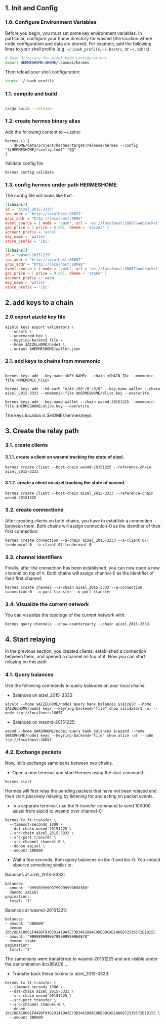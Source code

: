 ## 1. Init and Config

### 1.0. Configure Environment Variables

Before you begin, you must set some key environment variables. In particular, configure your home directory for wasmd (the location where node configuration and data are stored). For example, add the following lines to your shell profile (e.g. `~/.bash_profile`, `~/.bashrc`, or `~/.zshrc`):

```bash
# Base directory for Aizel node configurations
export HERMESHOME=$HOME/.cosmos/hermes

```

Then reload your shell configuration:

```bash
source ~/.bash_profile
```

### 1.1. compile and build

```bash

cargo build --release

```

### 1.2. create hermes binary alias
Add the following content to ~/.zshrc

```shell
hermes () {
	$HOME/data/project/hermes/target/release/hermes --config "${HERMESHOME}/config.toml" "$@"
}
```

Validate config file 

```shell
hermes config validate
```

### 1.3. config hermes under path HERMESHOME

The config file will looks like that :

```toml
[[chains]]
id = "aizel_2015-3333"
rpc_addr = "http://localhost:26657"
grpc_addr = "http://localhost:9090"
event_source = { mode = 'push', url = 'ws://localhost:26657/websocket', batch_delay = '200ms' }
gas_price = { price = 0.001, denom = 'aaizel' }
account_prefix = 'aizel'
key_name = 'wallet'
store_prefix = 'ibc'

[[chains]]
id = "wasmd-20151225"
rpc_addr = "http://localhost:36657"
grpc_addr = "http://localhost:10090"
event_source = { mode = 'push', url = 'ws://localhost:36657/websocket', batch_delay = '200ms' }
gas_price = { price = 0.001, denom = 'stake' }
account_prefix = 'wasm'
key_name = 'wallet'
store_prefix = 'ibc'
```

## 2. add keys to a chain

### 2.0 export aizeld key file 

```shell
aizeld keys export validator1 \
  --unsafe \
  --unarmored-hex \
  --keyring-backend file \
  --home $AIZELHOME/node1 \
  --output $HERMESHOME/wallet.json

```

### 2.1. add keys to chains from mnemonic

```shell

hermes keys add --key-name <KEY_NAME> --chain <CHAIN_ID> --mnemonic-file <MNEMONIC_FILE>

hermes keys add --hd-path "m/44'/60'/0'/0/0" --key-name wallet --chain aizel_2015-3333 --mnemonic-file $HERMESHOME/alice.key --overwrite

hermes keys add --key-name wallet --chain wasmd-20151225 --mnemonic-file $HERMESHOME/alice.key --overwrite

```
The keys location is $HOME/.hermes/keys

## 3. Create the relay path

### 3.1. create clients

#### 3.1.1. create a client on wasmd tracking the state of aizel.

```shell
hermes create client --host-chain wasmd-20151225 --reference-chain aizel_2015-3333
```

#### 3.1.2. create a client on aizel tracking the state of wasmd.

```shell
hermes create client --host-chain aizel_2015-3333 --reference-chain  wasmd-20151225

```

### 3.2. create connections

After creating clients on both chains, you have to establish a connection between them. 
Both chains will assign connection-0 as the identifier of their first connection:

```shell
hermes create connection --a-chain aizel_2015-3333 --a-client 07-tendermint-0 --b-client 07-tendermint-0

```

### 3.3. channel identifiers

Finally, after the connection has been established, you can now open a new channel on top of it. 
Both chains will assign channel-0 as the identifier of their first channel:

```shell
hermes create channel --a-chain aizel_2015-3333 --a-connection connection-0 --a-port transfer --b-port transfer

```

### 3.4. Visualize the current network

You can visualize the topology of the current network with:

```shell
hermes query channels --show-counterparty --chain aizel_2015-3333

```
## 4. Start relaying

In the previous section, you created clients, established a connection between them, and opened a channel on top of it. 
Now you can start relaying on this path.

### 4.1. Query balances

Use the following commands to query balances on your local chains:

* Balances on aizel_2015-3333:

```shell
aizeld --home $AIZELHOME/node1 query bank balances $(aizeld --home $AIZELHOME/node1 keys --keyring-backend="file" show validator1 -a) --node tcp://localhost:26657

```

* Balances on wasmd-20151225:

```shell
wasmd --home $WASMHOME/node1 query bank balances $(wasmd --home $WASMHOME/node1 keys --keyring-backend="file" show alice -a) --node tcp://localhost:36657

```

### 4.2. Exchange packets
Now, let's exchange samoleans between two chains.

* Open a new terminal and start Hermes using the start command :
```shell
hermes start

```
Hermes will first relay the pending packets that have not been relayed and then start passively relaying by listening for and acting on packet events.

* In a separate terminal, use the ft-transfer command to send 100000 aaizel from aizeld to wasmd over channel-0:
```shell
hermes tx ft-transfer \
  --timeout-seconds 1000 \
  --dst-chain wasmd-20151225 \
  --src-chain aizel_2015-3333 \
  --src-port transfer \
  --src-channel channel-0 \
  --denom aaizel \
  --amount 100000

```

* Wait a few seconds, then query balances on ibc-1 and ibc-0. You should observe something similar to:

Balances at aizel_2015-3333:
```shell
balances:
- amount: "99998999999799999999698300"
  denom: aaizel
pagination:
  total: "1"

```
Balances at wasmd-20151225:
```shell
balances:
- amount: "300000"
  denom: ibc/8EAC8061F4499F03D2D1419A3E73D346289AE9DB89CAB1486B72539572B1915E
- amount: "99998999999799999999960878"
  denom: stake
pagination:
  total: "2"
```
The samoleans were transferred to wasmd-20151225 and are visible under the denomination ibc/8EAC8.... 

* Transfer back these tokens to aizel_2015-3333:
```shell
hermes tx ft-transfer \
  --timeout-seconds 1000 \
  --dst-chain aizel_2015-3333 \
  --src-chain wasmd-20151225 \
  --src-port transfer \
  --src-channel channel-0 \
  --denom ibc/8EAC8061F4499F03D2D1419A3E73D346289AE9DB89CAB1486B72539572B1915E \
  --amount 300000

```
